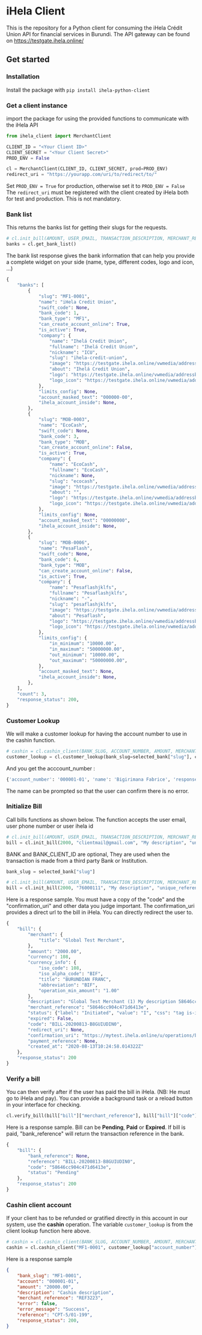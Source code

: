 # iHela Client

This is the repository for a Python client for consuming the iHela Crédit Union API for financial services in Burundi. The API gateway can be found on https://testgate.ihela.online/

## Get started

### Installation

Install the package with `pip install ihela-python-client`

### Get a client instance

import the package for using the provided functions to communicate with the iHela API
```python
from ihela_client import MerchantClient

CLIENT_ID = "<Your Client ID>"
CLIENT_SECRET = "<Your Client Secret>"
PROD_ENV = False

cl = MerchantClient(CLIENT_ID, CLIENT_SECRET, prod=PROD_ENV)
redirect_uri = "https://yourapp.com/uri/to/redirect/to/"

```
Set `PROD_ENV = True` for production, otherwise set it to `PROD_ENV = False`
The `redirect_uri` must be registered with the client created by iHela both for test and production. This is not mandatory.

### Bank list

This returns the banks list for getting their slugs for the requests.

```python
# cl.init_bill(AMOUNT, USER_EMAIL, TRANSACTION_DESCRIPTION, MERCHANT_REFERENCE, BANK, BANK_CLIENT_ID,redirect_uri=URL)
banks = cl.get_bank_list()
```
The bank list response gives the bank information that can help you provide a complete widget on your side (name, type, different codes, logo and icon, ...)

```python
{
    "banks": [
        {
            "slug": "MF1-0001",
            "name": "iHela Credit Union",
            "swift_code": None,
            "bank_code": 1,
            "bank_type": "MF1",
            "can_create_account_online": True,
            "is_active": True,
            "company": {
                "name": "Ihelá Credit Union",
                "fullname": "Ihelá Credit Union",
                "nickname": "ICU",
                "slug": "ihela-credit-union",
                "image": "https://testgate.ihela.online/vwmedia/addressbook/companies/ihelalogo_DCklq5H.jpg",
                "about": "Ihelá Credit Union",
                "logo": "https://testgate.ihela.online/vwmedia/addressbook/companies/ihelalogo_DCklq5H.jpg",
                "logo_icon": "https://testgate.ihela.online/vwmedia/addressbook/companies/icon/ihelacreditunionfondblanc.png",
            },
            "limits_config": None,
            "account_masked_text": "000000-00",
            "ihela_account_inside": None,
        },
        {
            "slug": "MOB-0003",
            "name": "EcoCash",
            "swift_code": None,
            "bank_code": 3,
            "bank_type": "MOB",
            "can_create_account_online": False,
            "is_active": True,
            "company": {
                "name": "EcoCash",
                "fullname": "EcoCash",
                "nickname": None,
                "slug": "ecocash",
                "image": "https://testgate.ihela.online/vwmedia/addressbook/companies/logoEcoCash.gif",
                "about": "",
                "logo": "https://testgate.ihela.online/vwmedia/addressbook/companies/logoEcoCash.gif",
                "logo_icon": "https://testgate.ihela.online/vwmedia/addressbook/companies/icon/logoEcoCash_LfUl0cA.gif",
            },
            "limits_config": None,
            "account_masked_text": "00000000",
            "ihela_account_inside": None,
        },
        {
            "slug": "MOB-0006",
            "name": "PesaFlash",
            "swift_code": None,
            "bank_code": 6,
            "bank_type": "MOB",
            "can_create_account_online": False,
            "is_active": True,
            "company": {
                "name": "Pesaflashjklfs",
                "fullname": "Pesaflashjklfs",
                "nickname": "-",
                "slug": "pesaflashjklfs",
                "image": "https://testgate.ihela.online/vwmedia/addressbook/companies/FINBANK_LANDSCAPE_MxkUXas.png",
                "about": "Pesaflash",
                "logo": "https://testgate.ihela.online/vwmedia/addressbook/companies/FINBANK_LANDSCAPE_MxkUXas.png",
                "logo_icon": "https://testgate.ihela.online/vwmedia/addressbook/companies/icon/FINBANK_LANDSCAPE_A0DFqu8.png",
            },
            "limits_config": {
                "in_minimum": "10000.00",
                "in_maximum": "50000000.00",
                "out_minimum": "10000.00",
                "out_maximum": "50000000.00",
            },
            "account_masked_text": None,
            "ihela_account_inside": None,
        },
    ],
    "count": 3,
    "response_status": 200,
}
```

### Customer Lookup

We will make a customer lookup for having the account number to use in the cashin function.

```python
# cashin = cl.cashin_client(BANK_SLUG, ACCOUNT_NUMBER, AMOUNT, MERCHANT_REFERENCE, TRANSACTION_DESCRIPTION)
customer_lookup = cl.customer_lookup(bank_slug=selected_bank["slug"], customer_id="76000111")
```

And you get the acccount_number :

```python
{'account_number': '000001-01', 'name': 'Bigirimana Fabrice', 'response_status': 200}
```
The name can be prompted so that the user can confirm there is no error.


### Initialize Bill

Call bills functions as shown below. The function accepts the user email, user phone number or user ihela id
```python
# cl.init_bill(AMOUNT, USER_EMAIL, TRANSACTION_DESCRIPTION, MERCHANT_REFERENCE, BANK, BANK_CLIENT_ID,redirect_uri=URL)
bill = cl.init_bill(2000, "clientmail@gmail.com", "My description", "unique_reference", redirect_uri=redirect_uri)
```
BANK and BANK_CLIENT_ID are optional, They are used when the transaction is made from a third party Bank or Institution.

```python
bank_slug = selected_bank["slug"]

# cl.init_bill(AMOUNT, USER_EMAIL, TRANSACTION_DESCRIPTION, MERCHANT_REFERENCE, BANK, BANK_CLIENT_ID,redirect_uri=URL)
bill = cl.init_bill(2000, "76000111", "My description", "unique_reference", bank=bank_slug, bank_client_id="76000111", redirect_uri=redirect_uri)
```

Here is a response sample. You must have a copy of the "code" and the "confirmation_uri" and other data you judge important. The confirmation_uri provides a direct url to the bill in iHela. You can directly redirect the user to.

```python
{
	"bill": {
	    "merchant": {
	        "title": "Global Test Merchant",
	    },
	    "amount": "2000.00",
	    "currency": 108,
	    "currency_info": {
	        "iso_code": 108,
	        "iso_alpha_code": "BIF",
	        "title": "BURUNDIAN FRANC",
	        "abbreviation": "BIF",
	        "operation_min_amount": "1.00"
	    },
	    "description": "Global Test Merchant (1) My description 58646cc904c471d6413e",
	    "merchant_reference": "58646cc904c471d6413e",
	    "status": {"label": "Initiated", "value": "I", "css": "tag is-info"},
	    "expired": False,
	    "code": "BILL-20200813-B8GUIUDIN0",
	    "redirect_uri": None,
	    "confirmation_uri": "https://mytest.ihela.online/u/operations/bill/confirm/BILL-20200813-B8GUIUDIN0",
	    "payment_reference": None,
	    "created_at": "2020-08-13T10:24:58.014322Z"
	},
	"response_status": 200
}
```

### Verify a bill

You can then verify after if the user has paid the bill in iHela. (NB: He must go to iHela and pay). You can provide a background task or a reload button in your interface for checking.
``` python
cl.verify_bill(bill["bill"]["merchant_reference"], bill["bill"]["code"])
```
Here is a response sample. Bill can be **Pending**, **Paid** or **Expired**. If bill is paid, "bank_reference" will return the transaction reference in the bank.
```python
{
    "bill": {
        "bank_reference": None,
        "reference": "BILL-20200813-B8GUIUDIN0",
        "code": "58646cc904c471d6413e",
        "status": "Pending"
    },
    "response_status": 200
}
```

### Cashin client account

If your client has to be refunded or gratified directly in this account in our system, use the **cashin** operation.
The variable `customer_lookup` is from the client lookup function here above.

```python
# cashin = cl.cashin_client(BANK_SLUG, ACCOUNT_NUMBER, AMOUNT, MERCHANT_REFERENCE, TRANSACTION_DESCRIPTION)
cashin = cl.cashin_client("MF1-0001", customer_lookup["account_number"], 20000, "REF3223", "Cashin description")
```
Here is a response sample

```json
{
    "bank_slug": "MF1-0001",
    "account": "000001-01",
    "amount": "20000.00",
    "description": "Cashin description",
    "merchant_reference": "REF3223",
    "error": false,
    "error_message": "Success",
    "reference": "CPT-5/01-199",
    "response_status": 200,
}
```
